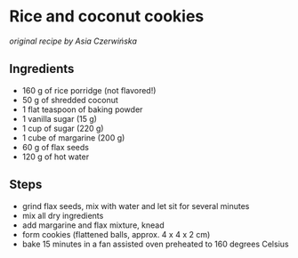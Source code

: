 Rice and coconut cookies
========================

_original recipe by Asia Czerwińska_

Ingredients
-----------

* 160 g of rice porridge (not flavored!)
* 50 g of shredded coconut
* 1 flat teaspoon of baking powder
* 1 vanilla sugar (15 g)
* 1 cup of sugar (220 g)
* 1 cube of margarine (200 g)
* 60 g of flax seeds
* 120 g of hot water

Steps
-----

* grind flax seeds, mix with water and let sit for several minutes
* mix all dry ingredients
* add margarine and flax mixture, knead
* form cookies (flattened balls, approx. 4 x 4 x 2 cm)
* bake 15 minutes in a fan assisted oven preheated to 160 degrees Celsius
